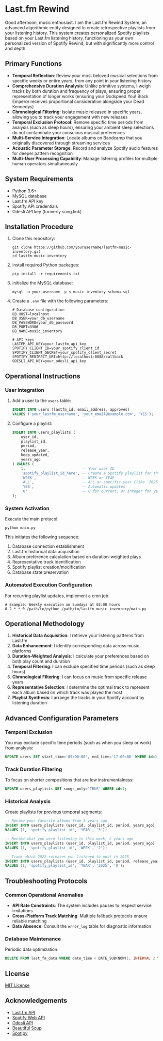 # Last.fm Rewind

Good afternoon, music enthusiast. I am the Last.fm Rewind System, an advanced algorithmic entity designed to create retrospective playlists from your listening history. This system creates personalized Spotify playlists based on your Last.fm listening history, functioning as your own personalized version of Spotify Rewind, but with significantly more control and depth.

## Primary Functions

- **Temporal Reflection**: Review your most beloved musical selections from specific weeks or entire years, from any point in your listening history
- **Comprehensive Duration Analysis**: Unlike primitive systems, I weigh tracks by both duration and frequency of plays, ensuring proper representation of longer works (ensuring your Godspeed You! Black Emperor receives proportional consideration alongside your Dead Kennedys)
- **Chronological Filtering**: Isolate music released in specific years, allowing you to track your engagement with new releases
- **Temporal Exclusion Protocol**: Remove specific time periods from analysis (such as sleep hours), ensuring your ambient sleep selections do not contaminate your conscious musical preferences
- **Multi-Service Integration**: Locate albums on Bandcamp that you originally discovered through streaming services
- **Acoustic Parameter Storage**: Record and analyze Spotify audio features for deeper pattern recognition
- **Multi-User Processing Capability**: Manage listening profiles for multiple human operators simultaneously

## System Requirements

- Python 3.6+
- MySQL database
- Last.fm API key
- Spotify API credentials
- Odesli API key (formerly song.link) 

## Installation Procedure

1. Clone this repository:
   ```
   git clone https://github.com/yourusername/lastfm-music-inventory.git
   cd lastfm-music-inventory
   ```

2. Install required Python packages:
   ```
   pip install -r requirements.txt
   ```

3. Initialize the MySQL database:
   ```
   mysql -u your_username -p < music-inventory-schema.sql
   ```

4. Create a `.env` file with the following parameters:
   ```
   # Database configuration
   DB_HOST=localhost
   DB_USER=your_db_username
   DB_PASSWORD=your_db_password
   DB_PORT=3306
   DB_NAME=music_inventory

   # API keys
   LASTFM_API_KEY=your_lastfm_api_key
   SPOTIFY_CLIENT_ID=your_spotify_client_id
   SPOTIFY_CLIENT_SECRET=your_spotify_client_secret
   SPOTIFY_REDIRECT_URI=http://localhost:8888/callback
   ODESLI_API_KEY=your_odesli_api_key
   ```

## Operational Instructions

### User Integration

1. Add a user to the `users` table:
   ```sql
   INSERT INTO users (lastfm_id, email_address, approved) 
   VALUES ('your_lastfm_username', 'your_email@example.com', 'YES');
   ```

2. Configure a playlist:
   ```sql
   INSERT INTO users_playlists (
       user_id, 
       playlist_id, 
       period, 
       release_year, 
       keep_updated, 
       years_ago
   ) VALUES (
       1,                          -- Your user ID
       'spotify_playlist_id_here', -- Create a Spotify playlist for this, then use Spotify playlist ID
       'WEEK',                     -- WEEK or YEAR
       'ALL',                      -- ALL or specific year (like '2025' for current year releases)
       'YES',                      -- Automatic updates
       '0'                         -- 0 for current, or integer for years in the past
   );
   ```

### System Activation

Execute the main protocol:

```
python main.py
```

This initiates the following sequence:
1. Database connection establishment
2. Last.fm historical data acquisition
3. Album preference calculation based on duration-weighted plays
4. Representative track identification
5. Spotify playlist creation/modification
6. Database state preservation

### Automated Execution Configuration

For recurring playlist updates, implement a cron job:

```
# Example: Weekly execution on Sundays at 02:00 hours
0 2 * * 0 /path/to/python /path/to/lastfm-music-inventory/main.py
```

## Operational Methodology

1. **Historical Data Acquisition**: I retrieve your listening patterns from Last.fm
2. **Data Enhancement**: I identify corresponding data across music platforms
3. **Duration-Weighted Analysis**: I calculate your preferences based on both play count and duration
4. **Temporal Filtering**: I can exclude specified time periods (such as sleep hours)
5. **Chronological Filtering**: I can focus on music from specific release years
6. **Representative Selection**: I determine the optimal track to represent each album based on which track was played the most
7. **Playlist Synthesis**: I arrange the tracks in your Spotify account by listening duration

## Advanced Configuration Parameters

### Temporal Exclusion

You may exclude specific time periods (such as when you sleep or work) from analysis:

```sql
UPDATE users SET start_time='09:00:00', end_time='17:00:00' WHERE id=1;
```

### Track Duration Filtering

To focus on shorter compositions that are low instrumentalness:

```sql
UPDATE users_playlists SET songs_only='TRUE' WHERE id=1;
```

### Historical Analysis

Create playlists for previous temporal segments:

```sql
-- Review your favorite albums from 3 years ago
INSERT INTO users_playlists (user_id, playlist_id, period, years_ago) 
VALUES (1, 'spotify_playlist_id', 'YEAR', '3');

-- Review what you were listening to this week, 2 years ago
INSERT INTO users_playlists (user_id, playlist_id, period, years_ago) 
VALUES (1, 'spotify_playlist_id', 'WEEK', '2');

-- Track which 2025 releases you listened to most in 2025
INSERT INTO users_playlists (user_id, playlist_id, period, release_year, years_ago) 
VALUES (1, 'spotify_playlist_id', 'YEAR', '2025', '0');
```

## Troubleshooting Protocols

### Common Operational Anomalies

- **API Rate Constraints**: The system includes pauses to respect service limitations
- **Cross-Platform Track Matching**: Multiple fallback protocols ensure reliable matching
- **Data Absence**: Consult the `error_log` table for diagnostic information

### Database Maintenance

Periodic data optimization:

```sql
DELETE FROM last_fm_data WHERE date_time < DATE_SUB(NOW(), INTERVAL 2 YEAR);
```

## License

[MIT License](LICENSE)

## Acknowledgements

- [Last.fm API](https://www.last.fm/api)
- [Spotify Web API](https://developer.spotify.com/documentation/web-api/)
- [Odesli API](https://odesli.co/)
- [Beautiful Soup](https://www.crummy.com/software/BeautifulSoup/)
- [Spotipy](https://spotipy.readthedocs.io/)
